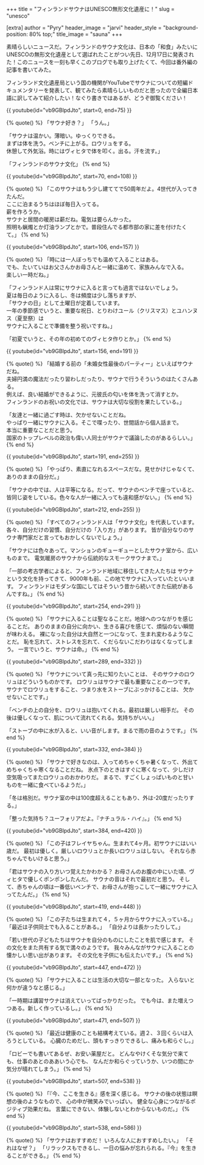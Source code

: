 +++
title = "フィンランドサウナはUNESCO無形文化遺産に！"
slug = "unesco"

[extra]
author = "Pyry"
header_image = "jarvi"
header_style = "background-position: 80% top;"
title_image = "sauna"
+++

素晴らしいニュースだ。フィンランドのサウナ文化は、日本の「和食」みたいにUNESCOの無形文化遺産として選ばれたことがつい先日、12月17日に発表された！このニュースを一刻も早くこのブログでも取り上げたくて、今回は番外編の記事を書いてみた。

フィンランド文化遺産局という国の機関がYouTubeでサウナについての短編ドキュメンタリーを発表して、観てみたら素晴らしいものだと思ったので全編日本語に訳してみて紹介したい！なぐり書きではあるが、どうぞ御覧ください！

<!-- more -->

{{ youtube(id="vb9GBlpdJto", start=0, end=75) }}

{% quote() %}
「サウナ好き？」
「うん。」

「サウナは温かい。薄暗い。ゆっくりできる。  
まずは体を洗う。ベンチに上がる。ロウリュをする。  
休憩して外気浴。時にはヴィヒタで体を叩く。出る。汗を流す。」

「フィンランドのサウナ文化」
{% end %}

{{ youtube(id="vb9GBlpdJto", start=70, end=108) }}

{% quote() %}
「このサウナはもう少し建ててで50周年だよ。4世代が入ってきたんだ。  
ここに泊まるうちはほぼ毎日入ってる。  
薪を作ろうか。  
サウナと居間の暖房は薪だね。電気は要らんかった。  
照明も蝋燭とか灯油ランプとかで。普段住んでる都市部の家に差を付けたくて。」
{% end %}

{{ youtube(id="vb9GBlpdJto", start=106, end=157) }}

{% quote() %}
「時には一人ぼっちでも温めて入ることはある。  
でも、たいていはお父さんかお母さんと一緒に温めて、家族みんなで入る。  
楽しい一時だね。」

「フィンランド人は常にサウナに入ると言っても過言ではないでしょう。  
夏は毎日のように入るし、冬は頻度は少し落ちますが、  
「サウナの日」として土曜日が定着しています。  
一年の季節感でいうと、重要な祝日、とりわけユール（クリスマス）とユハンヌス（夏至祭）は  
サウナに入ることで準備を整う祝いですね。」

「初夏でいうと、その年の初めてのヴィヒタ作りとか。」
{% end %}

{{ youtube(id="vb9GBlpdJto", start=156, end=191) }}

{% quote() %}
「結婚する前の「未婚女性最後のパーティー」といえばサウナだね。  
夫婦円満の魔法だったり習わしだったり、サウナで行うそういうのはたくさんある。  
例えば、良い結婚ができるように、元彼氏の匂いを体を洗って消すとか。  
フィンランドのお祝いの文化では、サウナは大切な役割を果たしている。」

「友達と一緒に過ごす時は、欠かせないことだね。  
やっぱり一緒にサウナに入る。そこで喋ったり、世間話から個人話まで。  
本当に重要なことだと思う。  
国家のトップレベルの政治も偉い人同士がサウナで議論したのがあるらしい。」
{% end %}

{{ youtube(id="vb9GBlpdJto", start=191, end=255) }}

{% quote() %}
「やっぱり、素直になれるスペースだな。見せかけじゃなくて、ありのままの自分だ。」

「サウナの中では、人は平等になる。だって、サウナのベンチで座っていると、  
皆同じ姿をしている。色々な人が一緒に入っても違和感がない。」
{% end %}

{{ youtube(id="vb9GBlpdJto", start=212, end=255) }}

{% quote() %}
「すべてのフィンランド人は「サウナ文化」を代表しています。
各々、自分だけの習慣、自分だけの「入り方」があります。
皆が自分なりのサウナ専門家だと言ってもおかしくないでしょう。」

「サウナには色々あって。マンションのギューギューとしたサウナ室から、広いものまで。
電気暖房のサウナから伝統的なスモークサウナまで。」

「一部の考古学者によると、フィンランド地域に移住してきた人たちは
サウナという文化を持ってきて、9000年も前、この地でサウナに入っていたといいます。
フィンランドはモダンな国にしてはそういう昔から続いてきた伝統があるんですね。」
{% end %}

{{ youtube(id="vb9GBlpdJto", start=254, end=291) }}

{% quote() %}
「サウナに入ることは聖なることだ。地球へのつながりを感じることだ。
ありのままの自分に向かい、生きる喜びを感じて、煩悩のない瞬間が味わえる。
裸になった自分は大自然と一つになって、生まれ変わるようなことだ。
恥を忘れて、ストレスを忘れて、くだらないこだわりはなくなってしまう。
一言でいうと、サウナは命。」
{% end %}

{{ youtube(id="vb9GBlpdJto", start=289, end=332) }}

{% quote() %}
「サウナについて真っ先に知りたいことは、
そのサウナのロウリュはどういうものかです。
ロウリュはサウナで最も重要なことの一つです。
サウナでロウリュをすること、つまり水をストーブにぶっかけることは、
欠かせないことです。」

「ベンチの上の自分を、ロウリュは抱いてくれる。最初は厳しい相手だ。
その後は優しくなって、肌について流れてくれる。気持ちがいい。」

「ストーブの中に水が入ると、いい音がします。まるで雨の音のようです。」
{% end %}

{{ youtube(id="vb9GBlpdJto", start=332, end=384) }}

{% quote() %}
「サウナで好きなのは、入ってめちゃくちゃ暑くなって、外出てめちゃくちゃ寒くなることだね。
氷点下のときはすぐに寒くなって、少しだけ空気吸ってまたロウリュのおかわりだ。
まるで、すごくしょっぱいものと甘いものを一緒に食べているようだ。」

「冬は格別だ。サウナ室の中は100度超えることもあり、外は-20度だったりする。」

「整った気持ち？ユーフォリアだよ。『ナチュラル・ハイ』。」
{% end %}

{{ youtube(id="vb9GBlpdJto", start=384, end=420) }}

{% quote() %}
「この子はフレイヤちゃん。生まれて4ヶ月。初サウナにはいい歳だ。
最初は優しく。厳しいロウリュとか長いロウリュはしない。
それなら赤ちゃんでもいけると思う。」

「君はサウナの入り方いつ覚えたかわかる？
お母さんのお腹の中にいた頃、ヴィヒタで優しくポンポンしたんだ。
サウナの音はそれで最初だと思う。
そして、赤ちゃんの頃は一番低いベンチで、お母さんが抱っこして一緒にサウナに入ってたんだ。」
{% end %}

{{ youtube(id="vb9GBlpdJto", start=419, end=448) }}

{% quote() %}
「この子たちは生まれて４，５ヶ月からサウナに入っている。」
「最近は子供同士でも入ることがある。」
「自分よりは長かったりして。」

「若い世代の子どもたちはサウナを自分のものにしたことを肌で感じます。
その文化をまた共有する気で満々のようです。
我々みんながサウナに入ることの懐かしい思い出があります。
その文化を子供にも伝えたいです。」
{% end %}

{{ youtube(id="vb9GBlpdJto", start=447, end=472) }}

{% quote() %}
「サウナに入ることは生活の大切な一部となった。
入らないと何かが違うなと感じる。」

「一時期は講習サウナは消えていってばっかりだった。
でも今は、また増えつつある。新しく作っているし。」
{% end %}

{{ youtube(id="vb9GBlpdJto", start=471, end=507) }}

{% quote() %}
「最近は健康のことも結構考えている。週２、３回くらいは入ろうとしている。
心臓のためだし、頭もすっきりできるし、痛みも和らぐし。」

「ロビーでも書いてあるぜ、お安い薬屋だと。
どんなやけくそな気分で来ても、仕事のあとのああいう心でも、
なんだか和らぐっていうか、いつの間にか気分が晴れてしまう。」
{% end %}

{{ youtube(id="vb9GBlpdJto", start=507, end=538) }}

{% quote() %}
「『今、ここを生きる』感を深く感じる。
サウナの後の状態は瞑想の後のようなもので、
心の中が微笑みでいっぱい。
健全な心身につながるポジティブ効果だね。
言葉にできない、体験しないとわからないものだ。」
{% end %}

{{ youtube(id="vb9GBlpdJto", start=538, end=586) }}

{% quote() %}
「サウナはおすすめだ！
いろんな人におすすめしたい。」
「それはなぜ？」
「リラックスもできるし、一日の悩みが忘れられる。『今』を生きることができる。」
{% end %}